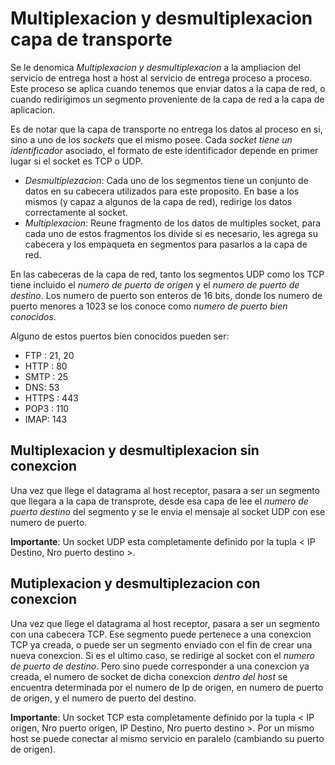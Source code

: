 # Multiplexacion y desmultiplexacion capa de transporte
Se le denomica *Multiplexacion y desmultiplexacion* a la ampliacion del servicio de entrega host a host al servicio de entrega proceso a proceso. 
Este proceso se aplica cuando tenemos que enviar datos a la capa de red, o cuando redirigimos un segmento proveniente de la capa de red a la capa de aplicacion. 

Es de notar que la capa de transporte no entrega los datos al proceso en si, sino a uno de los *sockets* que el mismo posee. 
Cada *socket tiene un identificador* asociado, el formato de este identificador depende en primer lugar si el socket es TCP o UDP.

- *Desmultiplezacion*: Cada uno de los segmentos tiene un conjunto de datos en su cabecera utilizados para este proposito. En base a los mismos (y capaz a algunos de la capa de red), redirige los datos correctamente al socket.
- *Multiplexacion*: Reune fragmento de los datos de multiples socket, para cada uno de estos fragmentos los divide si es necesario, les agrega su cabecera y los empaqueta en segmentos para pasarlos a la capa de red. 

En las cabeceras de la capa de red, tanto los segmentos UDP como los TCP tiene incluido el *numero de puerto de origen* y el *numero de puerto de destino*. Los numero  de puerto son enteros de 16 bits, donde los numero de puerto menores a 1023 se los conoce como *numero de puerto bien conocidos*.

Alguno de estos puertos bien conocidos pueden ser: 
- FTP : 21, 20
- HTTP : 80
- SMTP : 25
- DNS: 53
- HTTPS : 443
- POP3 : 110
- IMAP: 143

## Multiplexacion y desmultiplexacion sin conexcion
Una vez que llege el datagrama al host receptor, pasara a ser un segmento que llegara a la capa de transprote, desde esa capa de lee el *numero de puerto destino* del segmento y se le envia el mensaje al socket UDP con ese numero de puerto. 

**Importante**: Un socket UDP esta completamente definido por la tupla < IP Destino, Nro puerto destino >. 

## Mutiplexacion y desmultiplezacion con conexcion 
Una vez que llege el datagrama al host receptor, pasara a ser un segmento con una cabecera TCP. Ese segmento puede pertenece a una conexcion TCP ya creada, o puede ser un segmento enviado con el fin de crear una nueva conexcion. Si es el ultimo caso, se redirige al socket con el *numero de puerto de destino*. Pero sino puede corresponder a una conexcion ya creada, el numero de socket de dicha conexcion *dentro del host* se encuentra determinada por el numero de Ip de origen, en numero de puerto de origen, y el numero de puerto del destino. 

**Importante**: Un socket TCP esta completamente definido por la tupla < IP origen, Nro puerto  origen, IP Destino, Nro puerto destino >.  Por un mismo host se puede conectar al mismo servicio en paralelo (cambiando su puerto de origen).



